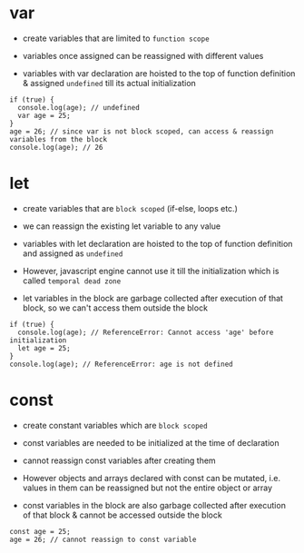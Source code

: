 # **var**
	
* create variables that are limited to `function scope`

* variables once assigned can be reassigned with different values

* variables with var declaration are hoisted to the top of function definition & assigned `undefined` till its actual initialization

```
if (true) {
  console.log(age); // undefined
  var age = 25;
}
age = 26; // since var is not block scoped, can access & reassign variables from the block
console.log(age); // 26

```

# **let**

* create variables that are `block scoped` (if-else, loops etc.)

* we can reassign the existing let variable to any value

* variables with let declaration are hoisted to the top of function definition and assigned as `undefined`

* However, javascript engine cannot use it till the initialization which is called `temporal dead zone`

* let variables in the block are garbage collected after execution of that block, so we can't access them outside the block

```
if (true) {
  console.log(age); // ReferenceError: Cannot access 'age' before initialization
  let age = 25;
}
console.log(age); // ReferenceError: age is not defined

```

# **const**

* create constant variables which are `block scoped`

* const variables are needed to be initialized at the time of declaration

* cannot reassign const variables after creating them

* However objects and arrays declared with const can be mutated, i.e. values in them can be reassigned but not the entire object or array

* const variables in the block are also garbage collected after execution of that block & cannot be accessed outside the block

```
const age = 25;
age = 26; // cannot reassign to const variable
```